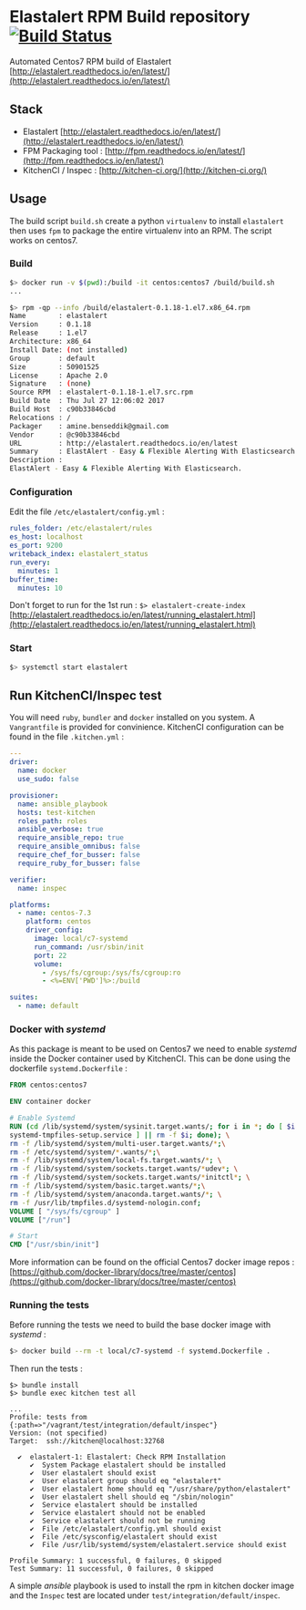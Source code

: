 # Elastalert RPM Build repository [![Build Status](https://img.shields.io/travis/amine7536/elastalert-rpm/master.svg?style=flat-square)](https://travis-ci.org/amine7536/elastalert-rpm)

Automated Centos7 RPM build of Elastalert [http://elastalert.readthedocs.io/en/latest/](http://elastalert.readthedocs.io/en/latest/) 

## Stack
- Elastalert [http://elastalert.readthedocs.io/en/latest/](http://elastalert.readthedocs.io/en/latest/)
- FPM Packaging tool : [http://fpm.readthedocs.io/en/latest/](http://fpm.readthedocs.io/en/latest/)
- KitchenCI / Inspec : [http://kitchen-ci.org/](http://kitchen-ci.org/)

## Usage

The build script `build.sh` create a python `virtualenv` to install `elastalert` then uses `fpm` to package the entire virtualenv into an RPM. The script works on centos7.

### Build

```bash
$> docker run -v $(pwd):/build -it centos:centos7 /build/build.sh
...

$> rpm -qp --info /build/elastalert-0.1.18-1.el7.x86_64.rpm
Name        : elastalert
Version     : 0.1.18
Release     : 1.el7
Architecture: x86_64
Install Date: (not installed)
Group       : default
Size        : 50901525
License     : Apache 2.0
Signature   : (none)
Source RPM  : elastalert-0.1.18-1.el7.src.rpm
Build Date  : Thu Jul 27 12:06:02 2017
Build Host  : c90b33846cbd
Relocations : /
Packager    : amine.benseddik@gmail.com
Vendor      : @c90b33846cbd
URL         : http://elastalert.readthedocs.io/en/latest
Summary     : ElastAlert - Easy & Flexible Alerting With Elasticsearch.
Description :
ElastAlert - Easy & Flexible Alerting With Elasticsearch.
```

### Configuration

Edit the file `/etc/elastalert/config.yml` :

```yml
rules_folder: /etc/elastalert/rules
es_host: localhost
es_port: 9200
writeback_index: elastalert_status
run_every:
  minutes: 1
buffer_time:
  minutes: 10
```

Don't forget to run for the 1st run : `$> elastalert-create-index`  
[http://elastalert.readthedocs.io/en/latest/running_elastalert.html](http://elastalert.readthedocs.io/en/latest/running_elastalert.html)

### Start

```bash
$> systemctl start elastalert
```

## Run KitchenCI/Inspec test

You will need `ruby`, `bundler` and `docker` installed on you system. A `Vangrantfile` is provided for convinience.
KitchenCI configuration can be found in the file `.kitchen.yml` :

```yml
---
driver:
  name: docker
  use_sudo: false

provisioner:
  name: ansible_playbook
  hosts: test-kitchen
  roles_path: roles
  ansible_verbose: true
  require_ansible_repo: true
  require_ansible_omnibus: false
  require_chef_for_busser: false
  require_ruby_for_busser: false

verifier:
  name: inspec

platforms:
  - name: centos-7.3
    platform: centos
    driver_config:
      image: local/c7-systemd
      run_command: /usr/sbin/init
      port: 22
      volume: 
        - /sys/fs/cgroup:/sys/fs/cgroup:ro
        - <%=ENV['PWD']%>:/build

suites:
  - name: default

```

### Docker with *systemd*

As this package is meant to be used on Centos7 we need to enable *systemd* inside the Docker container used by KitchenCI. This can be done using the dockerfile `systemd.Dockerfile` :

```Dockerfile
FROM centos:centos7

ENV container docker

# Enable Systemd
RUN (cd /lib/systemd/system/sysinit.target.wants/; for i in *; do [ $i == \
systemd-tmpfiles-setup.service ] || rm -f $i; done); \
rm -f /lib/systemd/system/multi-user.target.wants/*;\
rm -f /etc/systemd/system/*.wants/*;\
rm -f /lib/systemd/system/local-fs.target.wants/*; \
rm -f /lib/systemd/system/sockets.target.wants/*udev*; \
rm -f /lib/systemd/system/sockets.target.wants/*initctl*; \
rm -f /lib/systemd/system/basic.target.wants/*;\
rm -f /lib/systemd/system/anaconda.target.wants/*; \
rm -f /usr/lib/tmpfiles.d/systemd-nologin.conf;
VOLUME [ "/sys/fs/cgroup" ]
VOLUME ["/run"]

# Start
CMD ["/usr/sbin/init"]
```

More information can be found on the official Centos7 docker image repos : [https://github.com/docker-library/docs/tree/master/centos](https://github.com/docker-library/docs/tree/master/centos)


### Running the tests

Before running the tests we need to build the base docker image with *systemd* :

```bash
$> docker build --rm -t local/c7-systemd -f systemd.Dockerfile .
```

Then run the tests :

```
$> bundle install
$> bundle exec kitchen test all

...
Profile: tests from {:path=>"/vagrant/test/integration/default/inspec"}
Version: (not specified)
Target:  ssh://kitchen@localhost:32768

  ✔  elastalert-1: Elastalert: Check RPM Installation
     ✔  System Package elastalert should be installed
     ✔  User elastalert should exist
     ✔  User elastalert group should eq "elastalert"
     ✔  User elastalert home should eq "/usr/share/python/elastalert"
     ✔  User elastalert shell should eq "/sbin/nologin"
     ✔  Service elastalert should be installed
     ✔  Service elastalert should not be enabled
     ✔  Service elastalert should not be running
     ✔  File /etc/elastalert/config.yml should exist
     ✔  File /etc/sysconfig/elastalert should exist
     ✔  File /usr/lib/systemd/system/elastalert.service should exist

Profile Summary: 1 successful, 0 failures, 0 skipped
Test Summary: 11 successful, 0 failures, 0 skipped

```

A simple *ansible* playbook is used to install the rpm in kitchen docker image and the `Inspec` test are located under `test/integration/default/inspec`.
